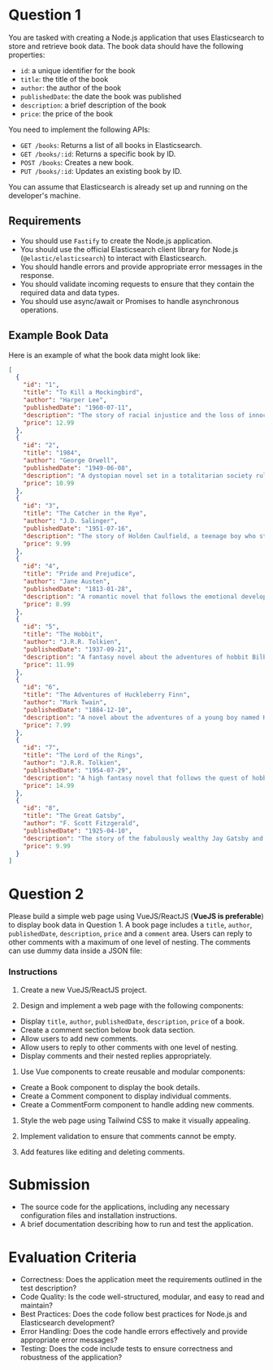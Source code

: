 # Question 1

You are tasked with creating a Node.js application that uses Elasticsearch to store and retrieve book data. The book data should have the following properties:

- `id`: a unique identifier for the book
- `title`: the title of the book
- `author`: the author of the book
- `publishedDate`: the date the book was published
- `description`: a brief description of the book
- `price`: the price of the book

You need to implement the following APIs:

- `GET /books`: Returns a list of all books in Elasticsearch.
- `GET /books/:id`: Returns a specific book by ID.
- `POST /books`: Creates a new book.
- `PUT /books/:id`: Updates an existing book by ID.

You can assume that Elasticsearch is already set up and running on the developer's machine.

## Requirements

- You should use `Fastify` to create the Node.js application.
- You should use the official Elasticsearch client library for Node.js (`@elastic/elasticsearch`) to interact with Elasticsearch.
- You should handle errors and provide appropriate error messages in the response.
- You should validate incoming requests to ensure that they contain the required data and data types.
- You should use async/await or Promises to handle asynchronous operations.

## Example Book Data

Here is an example of what the book data might look like:

```json
[
  {
    "id": "1",
    "title": "To Kill a Mockingbird",
    "author": "Harper Lee",
    "publishedDate": "1960-07-11",
    "description": "The story of racial injustice and the loss of innocence in the American South during the Great Depression.",
    "price": 12.99
  },
  {
    "id": "2",
    "title": "1984",
    "author": "George Orwell",
    "publishedDate": "1949-06-08",
    "description": "A dystopian novel set in a totalitarian society ruled by the Party, which has total control over every aspect of people's lives.",
    "price": 10.99
  },
  {
    "id": "3",
    "title": "The Catcher in the Rye",
    "author": "J.D. Salinger",
    "publishedDate": "1951-07-16",
    "description": "The story of Holden Caulfield, a teenage boy who struggles with alienation and loss after being expelled from his prep school.",
    "price": 9.99
  },
  {
    "id": "4",
    "title": "Pride and Prejudice",
    "author": "Jane Austen",
    "publishedDate": "1813-01-28",
    "description": "A romantic novel that follows the emotional development of Elizabeth Bennet, who learns the error of making hasty judgments.",
    "price": 8.99
  },
  {
    "id": "5",
    "title": "The Hobbit",
    "author": "J.R.R. Tolkien",
    "publishedDate": "1937-09-21",
    "description": "A fantasy novel about the adventures of hobbit Bilbo Baggins, who is hired by the wizard Gandalf to help a group of dwarves reclaim their treasure from a dragon.",
    "price": 11.99
  },
  {
    "id": "6",
    "title": "The Adventures of Huckleberry Finn",
    "author": "Mark Twain",
    "publishedDate": "1884-12-10",
    "description": "A novel about the adventures of a young boy named Huck Finn and his friend Jim, a runaway slave, as they travel down the Mississippi River.",
    "price": 7.99
  },
  {
    "id": "7",
    "title": "The Lord of the Rings",
    "author": "J.R.R. Tolkien",
    "publishedDate": "1954-07-29",
    "description": "A high fantasy novel that follows the quest of hobbit Frodo Baggins to destroy the One Ring, which was created by the Dark Lord Sauron.",
    "price": 14.99
  },
  {
    "id": "8",
    "title": "The Great Gatsby",
    "author": "F. Scott Fitzgerald",
    "publishedDate": "1925-04-10",
    "description": "The story of the fabulously wealthy Jay Gatsby and his love for the beautiful Daisy Buchanan.",
    "price": 9.99
  }
]
```

# Question 2

Please build a simple web page using VueJS/ReactJS (**VueJS is preferable**) to display book data in Question 1. A book page includes a `title`, `author`, `publishedDate`, `description`, `price` and a `comment` area. Users can reply to other comments with a maximum of one level of nesting.
The comments can use dummy data inside a JSON file:

### Instructions

1. Create a new VueJS/ReactJS project.

2. Design and implement a web page with the following components:

- Display `title`, `author`, `publishedDate`, `description`, `price` of a book.
- Create a comment section below book data section.
- Allow users to add new comments.
- Allow users to reply to other comments with one level of nesting.
- Display comments and their nested replies appropriately.
  
1. Use Vue components to create reusable and modular components:

- Create a Book component to display the book details.
- Create a Comment component to display individual comments.
- Create a CommentForm component to handle adding new comments.

1. Style the web page using Tailwind CSS to make it visually appealing.

2. Implement validation to ensure that comments cannot be empty.

3. Add features like editing and deleting comments.

# Submission

- The source code for the applications, including any necessary configuration files and installation instructions.
- A brief documentation describing how to run and test the application.

# Evaluation Criteria

- Correctness: Does the application meet the requirements outlined in the test description?
- Code Quality: Is the code well-structured, modular, and easy to read and maintain?
- Best Practices: Does the code follow best practices for Node.js and Elasticsearch development?
- Error Handling: Does the code handle errors effectively and provide appropriate error messages?
- Testing: Does the code include tests to ensure correctness and robustness of the application?

